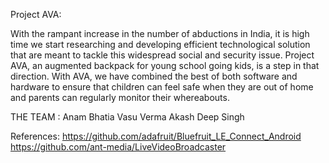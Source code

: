 Project AVA:

With the rampant increase in the number of abductions in India, it is high time we start researching and developing efficient technological solution that are meant to tackle this widespread social and security issue. Project AVA, an augmented backpack for young school going kids, is a step in that direction. With AVA, we have combined the best of both software and hardware to ensure that children can feel safe when they are out of home and parents can regularly monitor their whereabouts.

THE TEAM : 
Anam Bhatia
Vasu Verma
Akash Deep Singh

References:
https://github.com/adafruit/Bluefruit_LE_Connect_Android
https://github.com/ant-media/LiveVideoBroadcaster
